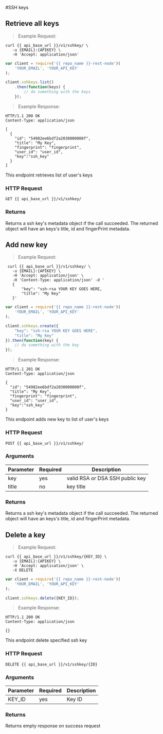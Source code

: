 #SSH keys

## Retrieve all keys


> Example Request:


```shell
curl {{ api_base_url }}/v1/sshkey/ \
   -u {EMAIL}:{APIKEY} \
   -H 'Accept: application/json'
```

```javascript
var client = require('{{ repo_name }}-rest-node')(
    'YOUR_EMAIL', 'YOUR_API_KEY'
);

client.sshkeys.list()
    .then(function(keys) {
        // do something with the keys
    });
```

> Example Response:

```http
HTTP/1.1 200 OK
Content-Type: application/json

[
  {
    "id": "54982ee6bdf2a2030000000f",
    "title": "My Key",
    "fingerprint": "fingerprint",
    "user_id": "user_id",
    "key":"ssh_key"
  }
]
```

This endpoint retrieves list of user's keys

### HTTP Request

`GET {{ api_base_url }}/v1/sshkey/`


### Returns

Returns a ssh key's metadata object if the call succeeded. The returned object will have an keys's title, id and fingerPrint metadata.


## Add new key


> Example Request:


```shell
 curl {{ api_base_url }}/v1/sshkey/ \
   -u {EMAIL}:{APIKEY} \
   -H 'Accept: application/json' \
   -H 'Content-Type: application/json' -d '
   {
       "key": "ssh-rsa YOUR KEY GOES HERE,
       "title": "My Key"
   }'
```

```javascript
var client = require('{{ repo_name }}-rest-node')(
    'YOUR_EMAIL', 'YOUR_API_KEY'
);

client.sshkeys.create({
    "key": "ssh-rsa YOUR KEY GOES HERE",
    "title": "My Key"
}).then(function(key) {
    // do something with the key
});
```

> Example Response:

```http
HTTP/1.1 201 OK
Content-Type: application/json

{
  "id": "54982ee6bdf2a2030000000f",
  "title": "My Key",
  "fingerprint": "fingerprint",
  "user_id": "user_id",
  "key":"ssh_key"
}
```

This endpoint adds new key to list of user's keys

### HTTP Request

`POST {{ api_base_url }}/v1/sshkey/`


### Arguments

Parameter | Required | Description
--------- | ----------- | -----------
key       | yes | valid RSA or DSA SSH public key
title     | no | key title


### Returns

Returns a ssh key's metadata object if the call succeeded. The returned object will have an keys's title, id and fingerPrint metadata.


## Delete a key


> Example Request:


```shell
curl {{ api_base_url }}/v1/sshkey/{KEY_ID} \
   -u {EMAIL}:{APIKEY} \
   -H 'Accept: application/json' \
   -X DELETE
```

```javascript
var client = require('{{ repo_name }}-rest-node')(
    'YOUR_EMAIL', 'YOUR_API_KEY'
);

client.sshkeys.delete({KEY_ID});
```

> Example Response:

```http
HTTP/1.1 200 OK
Content-Type: application/json

{}
```

This endpoint delete specified ssh key

### HTTP Request

`DELETE {{ api_base_url }}/v1/sshkey/{ID}`


### Arguments

Parameter | Required | Description
--------- | ----------- | -----------
KEY_ID    | yes | Key ID


### Returns

Returns empty response on success request
